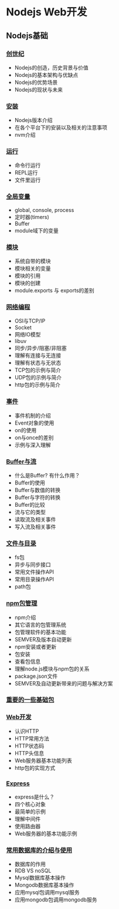 # Nodejs Web开发

## Nodejs基础

### [创世纪](./1.%20创世纪.md)
- Nodejs的创造，历史背景与价值
- Nodejs的基本架构与优缺点
- Nodejs的优势场景
- Nodejs的现状与未来

### [安装](./2.%20安装.md)
- Nodejs版本介绍
- 在各个平台下的安装以及相关的注意事项
- nvm介绍

### [运行](./3.%20运行.md)
- 命令行运行
- REPL运行
- 文件里运行

### [全局变量](./4.%20全局变量.md)
- global, console, process
- 定时器(timers)
- Buffer
- module域下的变量

### [模块](./5.%20模块.md)
- 系统自带的模块
- 模块相关的变量
- 模块的引用
- 模块的创建
- module.exports 与 exports的差别

### [网络编程](./6.%20网络编程.md)
- OSI与TCP/IP
- Socket
- 网络IO模型
- libuv
- 同步/异步/阻塞/非阻塞
- 理解有连接与无连接
- 理解有状态与无状态
- TCP包的示例与简介
- UDP包的示例与简介
- http包的示例与简介

### [事件](./7.%20事件.md)
- 事件机制的介绍
- Event对象的使用
- on的使用
- on与once的差别
- 示例与深入理解

### [Buffer与流](./8.%20Buffer%20与%20流.md)
- 什么是Buffer? 有什么作用？
- Buffer的使用
- Buffer与数值的转换
- Buffer与字符的转换
- Buffer的比较
- 流与它的类型
- 读取流及相关事件
- 写入流及相关事件

### [文件与目录](./9.%20文件与目录.md)
- fs包
- 异步与同步接口
- 常用文件操作API
- 常用目录操作API
- path包

### [npm包管理](./10.%20npm包管理.md)
- npm介绍
- 其它语言的包管理系统
- 包管理软件的基本功能
- SEMVER及版本自动更新
- npm安装或者更新
- 包安装
- 查看包信息
- 理解node.js模块与npm包的关系
- package.json文件
- SEMVER及自动更新带来的问题与解决方案

### [重要的一些基础包](./11.%20重要的一些基础包.md)

### [Web开发](./12.%20Web开发.md)
- 认识HTTP
- HTTP常用方法
- HTTP状态码
- HTTP头信息
- Web服务器基本功能列表
- http包的实现方式

### [Express](./13.%20express.md)
- express是什么？
- 四个核心对象
- 最简单的示例
- 理解中间件
- 使用路由器
- Web服务器的基本功能示例

### [常用数据库的介绍与使用](./14.%20常用数据库的介绍与使用.md)
- 数据库的作用
- RDB VS noSQL
- Mysql数据库基本操作
- Mongodb数据库基本操作
- 应用mysql包调用mysql服务
- 应用mongodb包调用mongodb服务